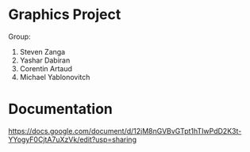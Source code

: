 # Graphics Project

Group:
1. Steven Zanga
2. Yashar Dabiran
3. Corentin Artaud
4. Michael Yablonovitch




# Documentation 
https://docs.google.com/document/d/12jM8nGVBvGTpt1hTIwPdD2K3t-YYogyF0CjtA7uXzVk/edit?usp=sharing
